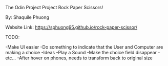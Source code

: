 The Odin Project
Project Rock Paper Scissors!

By: Shaquile Phuong

Website Link: https://sphuong95.github.io/rock-paper-scissor/

TODO:

-Make UI easier
-Do something to indicate that the User and Computer are making a choice
    -Ideas
        -Play a Sound
        -Make the choice field disappear
        -etc...
-After hover on phones, needs to transform back to original size
